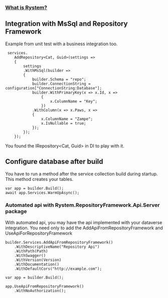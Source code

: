 ﻿### [What is Rystem?](https://github.com/KeyserDSoze/Rystem)

## Integration with MsSql and Repository Framework
Example from unit test with a business integration too.

     services.
        AddRepository<Cat, Guid>(settings =>
        {
            settings
            .WithMsSql(builder =>
            {
                builder.Schema = "repo";
                builder.ConnectionString = configuration["ConnectionString:Database"];
                builder.WithPrimaryKey(x => x.Id, x =>
                    {
                        x.ColumnName = "Key";
                    })
                .WithColumn(x => x.Paws, x =>
                {
                    x.ColumnName = "Zampe";
                    x.IsNullable = true;
                });
            });
        });

You found the IRepository<Cat, Guid> in DI to play with it.

## Configure database after build
You have to run a method after the service collection build during startup. This method creates your tables.

    var app = builder.Build();
    await app.Services.WarmUpAsync();

### Automated api with Rystem.RepositoryFramework.Api.Server package
With automated api, you may have the api implemented with your dataverse integration.
You need only to add the AddApiFromRepositoryFramework and UseApiForRepositoryFramework

    builder.Services.AddApiFromRepositoryFramework()
        .WithDescriptiveName("Repository Api")
        .WithPath(Path)
        .WithSwagger()
        .WithVersion(Version)
        .WithDocumentation()
        .WithDefaultCors("http://example.com");  

    var app = builder.Build();

    app.UseApiFromRepositoryFramework()
        .WithNoAuthorization();
